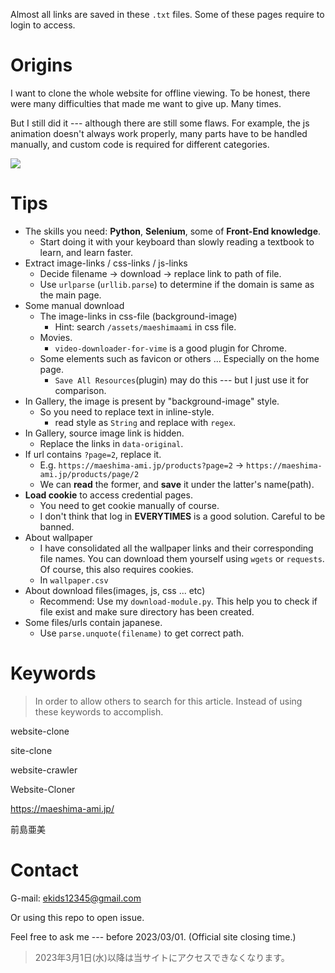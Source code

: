 Almost all links are saved in these ``.txt`` files.
Some of these pages require to login to access.

# Origins

I want to clone the whole website for offline viewing.
To be honest, there were many difficulties that made me want to give up.  Many times.

But I still did it --- although there are still some flaws.
For example, the js animation doesn't always work properly, many parts have to be handled manually, and custom code is required for different categories.



![](https://cdn.discordapp.com/attachments/888329166611693632/1057035566014791730/2022_12_27_04_39_23_.png)

# Tips

- The skills you need: **Python**, **Selenium**, some of **Front-End knowledge**.
  - Start doing it with your keyboard than slowly reading a textbook to learn, and learn faster.
- Extract image-links / css-links / js-links
  - Decide filename -> download -> replace link to path of file.
  - Use ``urlparse`` (``urllib.parse``) to determine if the domain is same as the main page.
- Some manual download
  - The image-links in css-file (background-image)
    - Hint: search ``/assets/maeshimaami`` in css file.
  - Movies.
    - ``video-downloader-for-vime`` is a good plugin for Chrome.
  - Some elements such as favicon or others ... Especially on the home page.
    - ``Save All Resources``(plugin) may do this --- but I just use it for comparison.
- In Gallery, the image is present by "background-image" style.
  - So you need to replace text in inline-style.
    - read style as ``String`` and replace with ``regex``.
- In Gallery, source image link is hidden.
  - Replace the links in ``data-original``.
- If url contains ``?page=2``, replace it.
  - E.g. ``https://maeshima-ami.jp/products?page=2`` -> ``https://maeshima-ami.jp/products/page/2``
  - We can **read** the former, and **save** it under the latter's name(path).
- **Load cookie** to access credential pages.
  - You need to get cookie manually of course. 
  - I don't think that log in **EVERYTIMES** is a good solution. Careful to be banned.
- About wallpaper
  - I have consolidated all the wallpaper links and their corresponding file names. 
    You can download them yourself using ``wgets`` or ``requests``. 
    Of course, this also requires cookies.
  - In ``wallpaper.csv``
- About download files(images, js, css ... etc)
  - Recommend: Use my ``download-module.py``.
    This help you to check if file exist and make sure directory has been created.
- Some files/urls contain japanese.
  - Use ``parse.unquote(filename)`` to get correct path.





# Keywords

> In order to allow others to search for this article. 
> Instead of using these keywords to accomplish.

website-clone

site-clone

website-crawler

Website-Cloner

https://maeshima-ami.jp/

前島亜美



# Contact

G-mail: ekids12345@gmail.com

Or using this repo to open issue.

Feel free to ask me --- before 2023/03/01. (Official site closing time.)

> 2023年3月1日(水)以降は当サイトにアクセスできなくなります。